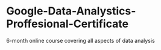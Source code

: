 # Google-Data-Analystics-Proffesional-Certificate
6-month online course covering all aspects of data analysis
